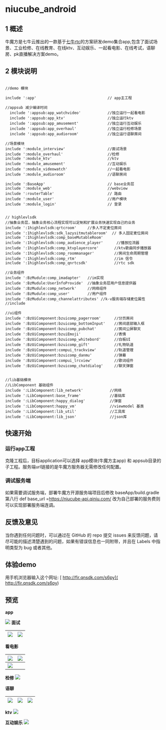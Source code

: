 # niucube_android

## 1 概述
牛魔方是七牛云推出的一款基于[七牛rtc](https://github.com/pili-engineering/QNRTC-Android/blob/master/README.md)的方案研发demo集合app,包含了面试场景、工业检修、在线教育、在线ktv、互动娱乐、一起看电影、在线考试，语聊房、pk直播解决方案demo。


## 2 模块说明
```

//demo 模块

include ':app'                                // app主工程

//appsub 减少编译时间
  include ':appsub:app_watchvideo'            //独立运行一起看电影
  include ':appsub:app_ktv'                   //独立运行ktv
  include ':appsub:app_amusement'             //独立运行互动娱乐
  include ':appsub:app_overhaul'              //独立运行检修场景
  include ':appsub:app_audioroom'             //独立运行语聊房间

//场景模块
include ':module_interview'                   //面试场景
include ':module_overhaul'                    //检修
include ':module_ktv'                         //ktv
include ':module_amusement'                   //互动娱乐
include ':module_videowatch'                  //一起看电影
include ':module_audioroom'                   //语聊房间

include ':BaseApp'                            // base业务层
include ':module_web'                         //webview
include ':routerTable'                        // 路由
include ':module_user'                        //用户模块
include ':module_login'                       // 登录


// highlevlsdk
//抽象业务层，抽象业务核心流程实现可以定制和扩展业务快速实现自己的业务
include ':1highlevlsdk:qrtcroom'     //多人不定麦位房间
include ':1highlevlsdk:sdk_lazysitmutableroom'  // 多人固定麦位房间
include ':1highlevlsdk:comp_baseMutableRoom'
include ':1highlevlsdk:comp_audience_player'      //播放拉流器
include ':1highlevlsdk:comp_ktvplayercore'       //ktv歌曲同步播放器
include ':1highlevlsdk:comp_roommanager'         //房间生命周期管理
include ':1highlevlsdk:comp_rtm'                 //im 信令
include ':1highlevlsdk:comp_qnrtcsdk'            //rtc sdk

//业务组件
include ':BzMudule:comp_imadapter'   //im实现
include ':BzMudule:UserInfoProvide'  //抽象业务层用户信息提供器
include ':BzMudule:comp_network'     //网络组件
include ':BzMudule:comp_user'        //用户组件
include ':BzMudule:comp_channelattributes' //k-v服务端存储麦位属性
//include

//ui组件
include ':BzUiComponent:bzuicomp_pagerroom'      //分页房间
include ':BzUiComponent:bzuicomp_bottomInput'    //房间底部输入框
include ':BzUiComponent:bzuicomp_pubchat'        //房间公屏聊天
include ':BzUiComponent:bzuiEmoji'               //表情
include ':BzUiComponent:bzuicomp_whitebord'      //白板UI
include ':BzUiComponent:bzuicomp_gift'           //礼物轨道
include ':BzUiComponent:compui_trackview'        //轨道管理
include ':BzUiComponent:bzuicomp_danmu'          //弹幕
include ':BzUiComponent:compui_lrcview'          //歌词组件
include ':BzUiComponent:bzuicomp_chatdialog'     //聊天弹窗


//lib基础模块
//LibComponent 基础组件
include ':LibComponent:lib_network'            //网络
include ':LibComponent:base_frame'             //基础库
include ':LibComponent:happy_dialog'           //弹窗
include ':LibComponent:happy_vm'               //viewmodel 基类
include ':LibComponent:lib_util'               //工具库
include ':LibComponent:lib_json'               //json库

```

## 快速开始
### 运行app工程
克隆工程后，目标application可以选择 app模块(牛魔方主app) 和 appsub目录的子工程。服务端url链接的是牛魔方服务器无需修改任何配置。
### 调试服务端
如果需要调试服务端，部署牛魔方开源服务端项目后修改 baseApp/build.gradle 第八行 def base_url =https://niucube-api.qiniu.com/ 改为自己部署的服务费则可以实现部署服务端连调。


## 反馈及意见
当你遇到任何问题时，可以通过在 GitHub 的 repo 提交 issues 来反馈问题，请尽可能的描述清楚遇到的问题，如果有错误信息也一同附带，并且在 Labels 中指明类型为 bug 或者其他。

## 体验demo
用手机浏览器输入这个网址: [ http://fir.qnsdk.com/s6py]( http://fir.qnsdk.com/s6py)

## 预览

 **app**

![](http://qrnlrydxa.hn-bkt.clouddn.com/cubupngandroid/app.jpeg)
**面试**


| ![](http://qrnlrydxa.hn-bkt.clouddn.com/cubupngandroid/mslb.jpeg) | ![](http://qrnlrydxa.hn-bkt.clouddn.com/cubupngandroid/nianshi1de5.jpeg) |
|:--|---|


**看电影**



| ![](http://qrnlrydxa.hn-bkt.clouddn.com/cubupngandroid/dianyliaot.jpeg) | ![](http://qrnlrydxa.hn-bkt.clouddn.com/cubupngandroid/dy.jpeg) |
|---|---|
| ![](http://qrnlrydxa.hn-bkt.clouddn.com/cubupngandroid/dyhep.jpeg) |



**检修**
![](http://qrnlrydxa.hn-bkt.clouddn.com/cubupngandroid/jianxiu.jpeg)

**语聊**


| ![](http://qrnlrydxa.hn-bkt.clouddn.com/cubupngandroid/yul.jpeg) | ![](http://qrnlrydxa.hn-bkt.clouddn.com/cubupngandroid/yulgift.jpeg) | ![](http://qrnlrydxa.hn-bkt.clouddn.com/cubupngandroid/yuliao.jpeg) |
|---|---|---|





**ktv**
![](http://qrnlrydxa.hn-bkt.clouddn.com/cubupngandroid/ktv.jpeg)

**互动娱乐**
![](http://qrnlrydxa.hn-bkt.clouddn.com/cubupngandroid/hy.jpeg)
